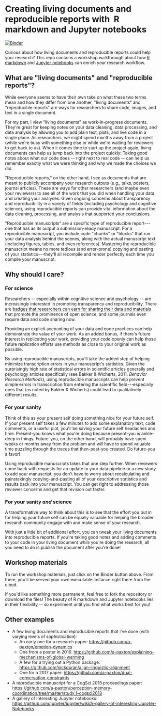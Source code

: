 # Creating living documents and reproducible reports with  R markdown and Jupyter notebooks

[![Binder](http://mybinder.org/badge_logo.svg)](https://mybinder.org/v2/gh/a-paxton/living-documents/dsw2020)

Curious about how living documents and reproducible reports could help your
research? This repo contains a workshop walkthrough about how
[R markdown](https://rmarkdown.rstudio.com/) and
[Jupyter notebooks](http://jupyter.org/) can enrich your research workflow.

## What are "living documents" and "reproducible reports"?

While everyone seems to have their own take on what these two terms mean and how
they differ from one another, "living documents" and "reproducible reports" are
ways for researchers to share code, images, and text in a single document.

For my part, I view "living documents" as work-in-progress documents. They're
great for keeping notes on your data cleaning, data processing, and data
analysis by allowing you to add plain text, plots, and live code in a single
place. As researchers, we might spend months away from a project (while we're
busy with something else or while we're waiting for reviewers to get back to
us). When it comes time to start up the project again, living documents can help
us jump back into the project quickly: Taking good notes about what our code
does -- right next to real code -- can help us remember exactly what we were
thinking and why we made the choices we did.

"Reproducible reports," on the other hand, I see as documents that are meant to
publicly accompany your research outputs (e.g., talks, posters, journal
articles). These are ways for other researchers (and maybe even your reviewers)
to see all of the work that you did when handling your data and creating your
analyses. Given ongoing concerns about transparency and reproducibility in a
variety of fields (including psychology and cognitive science), using
reproducible reports can provide vital information about the data cleaning,
processing, and analysis that supported your conclusions.

"Reproducible manuscripts" are a specific type of reproducible report---one that
has as its output a submission-ready manuscript. For a reproducible manuscript,
you include code "chunks" or "blocks" that run your data analysis
behind the scenes, along with the actual manuscript text (including figures,
tables, and even references). Mastering the reproducible manuscript means no
more tedious (and error-prone) copying and pasting of your statistics---they'll
all recompile and render perfectly each time you compile your manuscript.

## Why should I care?

### For science

Researchers -- especially within cognitive science and psychology -- are
increasingly interested in promoting transparency and reproducibility. There are
[badges that researchers can earn for sharing their data and
materials](https://cos.io/our-services/open-science-badges/) that promote the
prominence of open science, and some journals even require data and code sharing
now.

Providing an explicit accounting of your data and code practices can help
demonstrate the value of your work. As an added bonus, if there's future
interest in replicating your work, providing your code openly can help those
future replication efforts use methods as close to your original work as
possible.

By using reproducible manuscripts, you'll take the added step of helping
minimize transcription errors in your manuscript's statistics. Given the
surprisingly high rate of statistical errors in scientific articles generally
and psychology articles specifically (see Bakker & Wicherts, 2011,
*Behavior Research Methods*), using reproducible manuscripts can help prevent
simple errors in transcription from entering the scientific field---especially
ones that (as noted by Bakker & Wicherts) could lead to qualitatively
different results.

### For your sanity

Think of this as your present self doing something nice for your future self. If
your present self takes a few minutes to add some explanatory text, code
comments, or a useful plot, you'll be saving your future self headaches and
time. Present-you knows what you're doing because present-you is ankle-deep in
things. Future-you, on the other hand, will probably have spent weeks or months
away from the problem and will have to spend valuable time puzzling through the
traces that then-past-you created. Do future-you a favor!

Using reproducible manuscripts takes that one step further. When reviewers come
back with requests for an update to your data pipeline or a new study to add
your manuscript, you don't have to worry about recalculating and painstakingly
copying-and-pasting all of your descriptive statistics and results back into
your manuscript. You can get right to addressing those reviewer concerns and get
that revision out faster.

### For your sanity *and* science

A transformative way to think about this is to see that the effort you put in
for helping your future self can be equally valuable for helping the broader
research community engage with and make sense of your research.

With just a little bit of additional effort, you can tweak your living documents
into reproducible reports. If you're taking good notes and adding comments to
your code in your living document *while* you're doing the research, all you
need to do is publish the document after you're done!

## Workshop materials

To run the workshop materials, just click on the Binder button above. From
there, you'll be served your own executable instance right there from the cloud.

If you'd like something more permanent, feel free to fork the repository or
download the files! The beauty of R markdown and Jupyter notebooks lies in their
flexibility -- so experiment until you find what works best for you!

## Other examples

* A few living documents and reproducible reports that I've done (with varying
  levels of sophistication):
  * An early one for a research paper: https://github.com/a-paxton/emotion-dynamics
  * One from a poster in 2016: https://github.com/a-paxton/explaining-mechanisms-of-global-warming
  * A few for a trying out a Python package: https://github.com/nickduran/align-linguistic-alignment
  * One for a 2017 paper: https://github.com/a-paxton/dual-conversation-constraints
* A reproducible manuscript for a CogSci 2018 proceedings paper: https://github.com/a-paxton/perception-memory-coordination/tree/master/study_1-cogsci2018
* A gallery of interesting Jupyter notebooks: https://github.com/jupyter/jupyter/wiki/A-gallery-of-interesting-Jupyter-Notebooks
